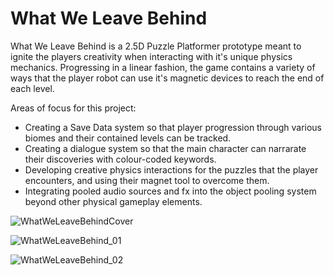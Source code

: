 # What We Leave Behind

What We Leave Behind is a 2.5D Puzzle Platformer prototype meant to ignite the players creativity when interacting with it's unique physics mechanics. Progressing in a linear fashion, the game contains a variety of ways that the player robot can use it's magnetic devices to reach the end of each level.

Areas of focus for this project:
- Creating a Save Data system so that player progression through various biomes and their contained levels can be tracked.
- Creating a dialogue system so that the main character can narrarate their discoveries with colour-coded keywords.
- Developing creative physics interactions for the puzzles that the player encounters, and using their magnet tool to overcome them.
- Integrating pooled audio sources and fx into the object pooling system beyond other physical gameplay elements.

![WhatWeLeaveBehindCover](https://github.com/rhellowe97/WhatWeLeaveBehind/assets/50386610/1daed1ce-c65d-4d15-bee8-2350eb27301c)
  
![WhatWeLeaveBehind_01](https://github.com/rhellowe97/WhatWeLeaveBehind/assets/50386610/6ecdf5a1-d1fc-44db-bb67-b02218968899)

![WhatWeLeaveBehind_02](https://github.com/rhellowe97/WhatWeLeaveBehind/assets/50386610/a0882e94-6a60-4760-a7b6-4ae79f789c96)
